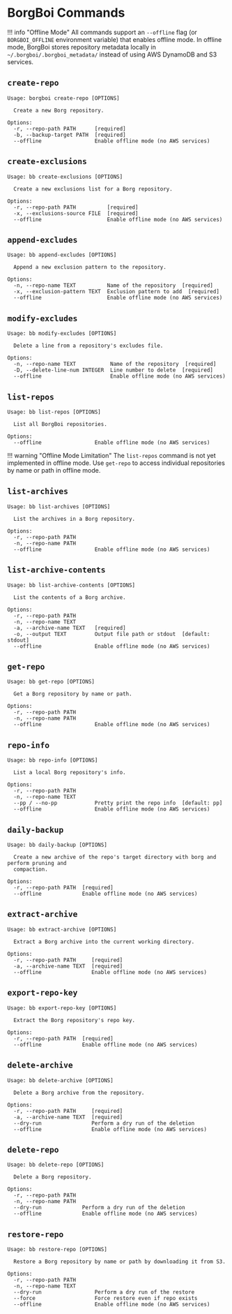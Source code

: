 # BorgBoi Commands

!!! info "Offline Mode"
    All commands support an `--offline` flag (or `BORGBOI_OFFLINE` environment variable) that enables offline mode. In offline mode, BorgBoi stores repository metadata locally in `~/.borgboi/.borgboi_metadata/` instead of using AWS DynamoDB and S3 services.

## `create-repo`

```text
Usage: borgboi create-repo [OPTIONS]

  Create a new Borg repository.

Options:
  -r, --repo-path PATH      [required]
  -b, --backup-target PATH  [required]
  --offline                 Enable offline mode (no AWS services)

```

## `create-exclusions`

```text
Usage: bb create-exclusions [OPTIONS]

  Create a new exclusions list for a Borg repository.

Options:
  -r, --repo-path PATH          [required]
  -x, --exclusions-source FILE  [required]
  --offline                     Enable offline mode (no AWS services)

```

## `append-excludes`

```text
Usage: bb append-excludes [OPTIONS]

  Append a new exclusion pattern to the repository.

Options:
  -n, --repo-name TEXT          Name of the repository  [required]
  -x, --exclusion-pattern TEXT  Exclusion pattern to add  [required]
  --offline                     Enable offline mode (no AWS services)

```

## `modify-excludes`

```text
Usage: bb modify-excludes [OPTIONS]

  Delete a line from a repository's excludes file.

Options:
  -n, --repo-name TEXT           Name of the repository  [required]
  -D, --delete-line-num INTEGER  Line number to delete  [required]
  --offline                      Enable offline mode (no AWS services)

```

## `list-repos`

```text
Usage: bb list-repos [OPTIONS]

  List all BorgBoi repositories.

Options:
  --offline                 Enable offline mode (no AWS services)

```

!!! warning "Offline Mode Limitation"
    The `list-repos` command is not yet implemented in offline mode. Use `get-repo` to access individual repositories by name or path in offline mode.

## `list-archives`

```text
Usage: bb list-archives [OPTIONS]

  List the archives in a Borg repository.

Options:
  -r, --repo-path PATH
  -n, --repo-name PATH
  --offline                 Enable offline mode (no AWS services)

```

## `list-archive-contents`

```text
Usage: bb list-archive-contents [OPTIONS]

  List the contents of a Borg archive.

Options:
  -r, --repo-path PATH
  -n, --repo-name TEXT
  -a, --archive-name TEXT   [required]
  -o, --output TEXT         Output file path or stdout  [default: stdout]
  --offline                 Enable offline mode (no AWS services)

```

## `get-repo`

```text
Usage: bb get-repo [OPTIONS]

  Get a Borg repository by name or path.

Options:
  -r, --repo-path PATH
  -n, --repo-name PATH
  --offline                 Enable offline mode (no AWS services)

```

## `repo-info`

```text
Usage: bb repo-info [OPTIONS]

  List a local Borg repository's info.

Options:
  -r, --repo-path PATH
  -n, --repo-name TEXT
  --pp / --no-pp            Pretty print the repo info  [default: pp]
  --offline                 Enable offline mode (no AWS services)

```

## `daily-backup`

```text
Usage: bb daily-backup [OPTIONS]

  Create a new archive of the repo's target directory with borg and perform pruning and
  compaction.

Options:
  -r, --repo-path PATH  [required]
  --offline             Enable offline mode (no AWS services)

```

## `extract-archive`

```text
Usage: bb extract-archive [OPTIONS]

  Extract a Borg archive into the current working directory.

Options:
  -r, --repo-path PATH     [required]
  -a, --archive-name TEXT  [required]
  --offline                Enable offline mode (no AWS services)
```

## `export-repo-key`

```text
Usage: bb export-repo-key [OPTIONS]

  Extract the Borg repository's repo key.

Options:
  -r, --repo-path PATH  [required]
  --offline             Enable offline mode (no AWS services)

```

## `delete-archive`

```text
Usage: bb delete-archive [OPTIONS]

  Delete a Borg archive from the repository.

Options:
  -r, --repo-path PATH     [required]
  -a, --archive-name TEXT  [required]
  --dry-run                Perform a dry run of the deletion
  --offline                Enable offline mode (no AWS services)

```

## `delete-repo`

```text
Usage: bb delete-repo [OPTIONS]

  Delete a Borg repository.

Options:
  -r, --repo-path PATH
  -n, --repo-name PATH
  --dry-run             Perform a dry run of the deletion
  --offline             Enable offline mode (no AWS services)

```

## `restore-repo`

```text
Usage: bb restore-repo [OPTIONS]

  Restore a Borg repository by name or path by downloading it from S3.

Options:
  -r, --repo-path PATH
  -n, --repo-name TEXT
  --dry-run                 Perform a dry run of the restore
  --force                   Force restore even if repo exists
  --offline                 Enable offline mode (no AWS services)

```
